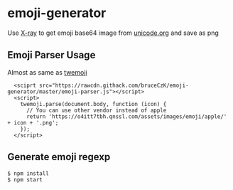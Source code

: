 # emoji-generator
Use [X-ray](https://github.com/lapwinglabs/x-ray) to get emoji base64 image from [unicode.org](http://unicode.org/emoji/charts/full-emoji-list.html) and save as png

## Emoji Parser Usage
Almost as same as [twemoji](https://github.com/twitter/twemoji)
```
  <sciprt src="https://rawcdn.githack.com/bruceCzK/emoji-generator/master/emoji-parser.js"></script>
  <script>
    twemoji.parse(document.body, function (icon) {
      // You can use other vendor instead of apple
      return 'https://o4itt7tbh.qnssl.com/assets/images/emoji/apple/' + icon + '.png';
    });
  </script>
```

## Generate emoji regexp
```
$ npm install
$ npm start
```


